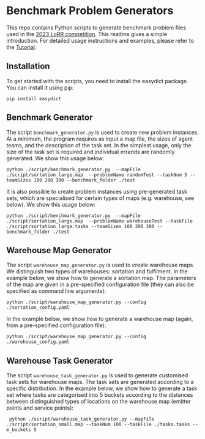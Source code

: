 # Benchmark Problem Generators

This repo contains Python scripts to generate benchmark problem files used in the  [2023 LoRR competition](https://www.leagueofrobotrunners.org/).
This readme gives a simple introduction. For detailed usage instructions and examples, please refer to the [Tutorial](./markdown/Tutorial.md).

## Installation
To get started with the scripts, you need to install the easydict package. You can install it using pip:
```shell
pip install easydict
```

## Benchmark Generator

The script `benchmark_generator.py` is used to create new problem instances. At a minimum, the program requires as input a map file, the sizes of agent teams, and the description of the task set. In the simplest usage, only the size of the task set is required and individual errands are randomly generated. We show this usage below:

```shell
python ./script/benchmark_generator.py  --mapFile  ./script/sortation_large.map  --problemName randomTest --taskNum 5 --teamSizes 100 200 300 --benchmark_folder ./test
```

It is also possible to create problem instances using pre-generated task sets, which are specialised for certain types of maps (e.g. warehouse, see below). We show this usage below:
```shell
python ./script/benchmark_generator.py  --mapFile ./script/sortation_large.map  --problemName warehouseTest --taskFile ./script/sortation_large.tasks --teamSizes 100 200 300 --benchmark_folder ./test
```

## Warehouse Map Generator

The script `warehouse_map_generator.py` is used to create warehouse maps. We distinguish two types of warehouses: sortation and fulfilment. In the example below,
we show how to generate a sortation map. The parameters of the map are given in a pre-specified configuration file (they can also be specified as command line arguments):

```shell'
python ./script/warehouse_map_generator.py --config ./sortation_config.yaml
```

In the example below, we show how to generate a warehouse map (again, from a pre-specified configuration file):

```shell
python ./script/warehouse_map_generator.py --config ./warehouse_config.yaml
```

## Warehouse Task Generator

The script `warehouse_task_generator.py` is used to generate customised task sets for warehouse maps. The task sets are generated according to a specific distribution.
In the example below, we show how to generate a task set where tasks are categorised into 5 buckets according to the distances between distinguished types of locations on the warehouse map (emitter points and service points):

```shell
 python ./script/warehouse_task_generator.py --mapFile ./script/sortation_small.map --taskNum 100 --taskFile ./tasks.tasks --m_buckets 5
```
